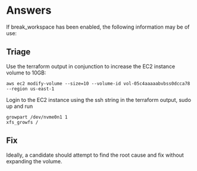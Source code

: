 # Answers

If break_workspace has been enabled, the following information may be of use:

## Triage

Use the terraform output in conjunction to increase the EC2 instance volume to 10GB:
```
aws ec2 modify-volume --size=10 --volume-id vol-05c4aaaaabvbss0dcca78 --region us-east-1
```

Login to the EC2 instance using the ssh string in the terraform output, sudo up and run

```
growpart /dev/nvme0n1 1
xfs_growfs /
```

## Fix

Ideally, a candidate should attempt to find the root cause and fix without expanding the volume.
